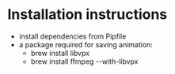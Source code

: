 # Installation instructions
* install dependencies from Pipfile
* a package required for saving animation:
    * brew install libvpx
    * brew install ffmpeg --with-libvpx